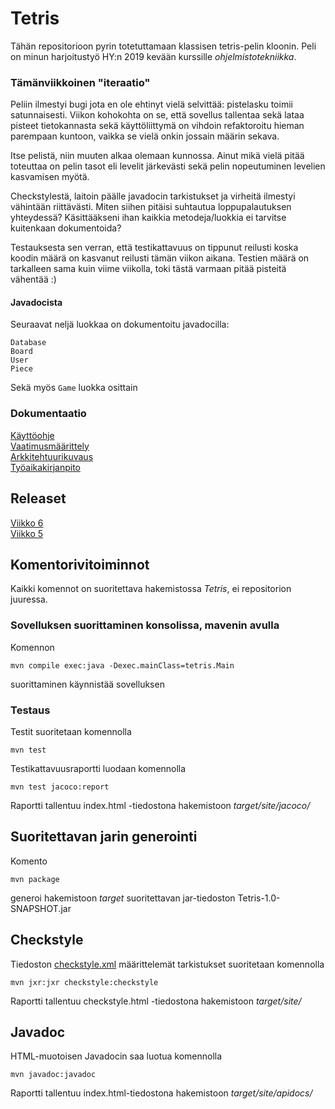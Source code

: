 # Tetris
Tähän repositorioon pyrin totetuttamaan klassisen tetris-pelin kloonin. Peli on minun harjoitustyö HY:n 2019 kevään kurssille _ohjelmistotekniikka_.

### Tämänviikkoinen "iteraatio"
Peliin ilmestyi bugi jota en ole ehtinyt vielä selvittää: pistelasku toimii satunnaisesti. Viikon kohokohta on se, että sovellus tallentaa sekä lataa pisteet tietokannasta sekä käyttöliittymä on vihdoin refaktoroitu hieman parempaan kuntoon, vaikka se vielä onkin jossain määrin sekava.

Itse pelistä, niin muuten alkaa olemaan kunnossa. Ainut mikä vielä pitää toteuttaa on pelin tasot eli levelit järkevästi sekä pelin nopeutuminen levelien kasvamisen myötä.

Checkstylestä, laitoin päälle javadocin tarkistukset ja virheitä ilmestyi vähintään riittävästi. Miten siihen pitäisi suhtautua loppupalautuksen yhteydessä? Käsittääkseni ihan kaikkia metodeja/luokkia ei tarvitse kuitenkaan dokumentoida?

Testauksesta sen verran, että testikattavuus on tippunut reilusti koska koodin määrä on kasvanut reilusti tämän viikon aikana. Testien määrä on tarkalleen sama kuin viime viikolla, toki tästä varmaan pitää pisteitä vähentää :)

#### Javadocista
Seuraavat neljä luokkaa on dokumentoitu javadocilla:
```
Database
Board
User
Piece
```
Sekä myös ```Game``` luokka osittain

### Dokumentaatio
[Käyttöohje](https://github.com/kordaniel/ot-harjoitustyo/blob/master/dokumentaatio/kayttoohje.md)  
[Vaatimusmäärittely](https://github.com/kordaniel/ot-harjoitustyo/blob/master/dokumentaatio/vaatimusmaarittely.md)  
[Arkkitehtuurikuvaus](https://github.com/kordaniel/ot-harjoitustyo/blob/master/dokumentaatio/arkkitehtuuri.md)  
[Työaikakirjanpito](https://github.com/kordaniel/ot-harjoitustyo/blob/master/dokumentaatio/tuntikirjanpito.md)  

## Releaset
[Viikko 6](https://github.com/kordaniel/ot-harjoitustyo/releases/tag/viikko6)  
[Viikko 5](https://github.com/kordaniel/ot-harjoitustyo/releases/tag/viikko5)  

## Komentorivitoiminnot
Kaikki komennot on suoritettava hakemistossa _Tetris_, ei repositorion juuressa.

### Sovelluksen suorittaminen konsolissa, mavenin avulla
Komennon  

```
mvn compile exec:java -Dexec.mainClass=tetris.Main
```
suorittaminen käynnistää sovelluksen  

### Testaus
Testit suoritetaan komennolla  

```
mvn test
```

Testikattavuusraportti luodaan komennolla  

```
mvn test jacoco:report
```
Raportti tallentuu index.html -tiedostona hakemistoon _target/site/jacoco/_

## Suoritettavan jarin generointi
Komento  

```
mvn package
```
generoi hakemistoon _target_ suoritettavan jar-tiedoston Tetris-1.0-SNAPSHOT.jar  


## Checkstyle
Tiedoston [checkstyle.xml](https://github.com/kordaniel/ot-harjoitustyo/blob/master/Tetris/checkstyle.xml) määrittelemät tarkistukset suoritetaan komennolla
```
mvn jxr:jxr checkstyle:checkstyle
```
Raportti tallentuu checkstyle.html -tiedostona hakemistoon _target/site/_

## Javadoc
HTML-muotoisen Javadocin saa luotua komennolla
```
mvn javadoc:javadoc
```
Raportti tallentuu index.html-tiedostona hakemistoon _target/site/apidocs/_
